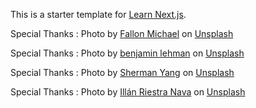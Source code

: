 This is a starter template for [Learn Next.js](https://nextjs.org/learn).

Special Thanks : Photo by <a href="https://unsplash.com/@fallonmichaeltx?utm_source=unsplash&utm_medium=referral&utm_content=creditCopyText">Fallon Michael</a> on <a href="https://unsplash.com/photos/EQucs66pts0?utm_source=unsplash&utm_medium=referral&utm_content=creditCopyText">Unsplash</a>
  
Special Thanks : Photo by <a href="https://unsplash.com/@benjaminlehman?utm_source=unsplash&utm_medium=referral&utm_content=creditCopyText">benjamin lehman</a> on <a href="https://unsplash.com/images/things/tattoo?utm_source=unsplash&utm_medium=referral&utm_content=creditCopyText">Unsplash</a>
  
Special Thanks : Photo by <a href="https://unsplash.com/@emp_creative?utm_source=unsplash&utm_medium=referral&utm_content=creditCopyText">Sherman Yang</a> on <a href="https://unsplash.com/images/things/tattoo?utm_source=unsplash&utm_medium=referral&utm_content=creditCopyText">Unsplash</a>
  
Special Thanks : Photo by <a href="https://unsplash.com/@illanrn?utm_source=unsplash&utm_medium=referral&utm_content=creditCopyText">Illán Riestra Nava</a> on <a href="https://unsplash.com/photos/780pQ8yGh8c?utm_source=unsplash&utm_medium=referral&utm_content=creditCopyText">Unsplash</a>
  